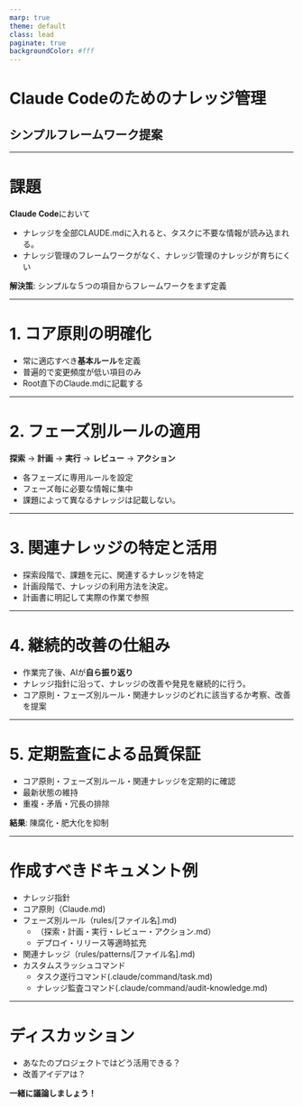 ```yaml
---
marp: true
theme: default
class: lead
paginate: true
backgroundColor: #fff
---
```


# Claude Codeのためのナレッジ管理
## シンプルフレームワーク提案

---

# 課題

**Claude Code**において
- ナレッジを全部CLAUDE.mdに入れると、タスクに不要な情報が読み込まれる。
- ナレッジ管理のフレームワークがなく、ナレッジ管理のナレッジが育ちにくい

**解決策**: シンプルな５つの項目からフレームワークをまず定義

---

# 1. コア原則の明確化

- 常に適応すべき**基本ルール**を定義
- 普遍的で変更頻度が低い項目のみ
- Root直下のClaude.mdに記載する

---

# 2. フェーズ別ルールの適用

**探索** → **計画** → **実行** → **レビュー** → **アクション**

- 各フェーズに専用ルールを設定
- フェーズ毎に必要な情報に集中
- 課題によって異なるナレッジは記載しない。

---

# 3. 関連ナレッジの特定と活用

- 探索段階で、課題を元に、関連するナレッジを特定
- 計画段階で、ナレッジの利用方法を決定。
- 計画書に明記して実際の作業で参照

---

# 4. 継続的改善の仕組み

- 作業完了後、AIが**自ら振り返り**
- ナレッジ指針に沿って、ナレッジの改善や発見を継続的に行う。
- コア原則・フェーズ別ルール・関連ナレッジのどれに該当するか考察、改善を提案

---

# 5. 定期監査による品質保証

- コア原則・フェーズ別ルール・関連ナレッジを定期的に確認
- 最新状態の維持
- 重複・矛盾・冗長の排除

**結果**: 陳腐化・肥大化を抑制

---

# 作成すべきドキュメント例
- ナレッジ指針
- コア原則（Claude.md)
- フェーズ別ルール（rules/[ファイル名].md)
  - （探索・計画・実行・レビュー・アクション.md）
  - デプロイ・リリース等適時拡充
- 関連ナレッジ（rules/patterns/[ファイル名].md)
- カスタムスラッシュコマンド
  - タスク遂行コマンド(.claude/command/task.md)
  - ナレッジ監査コマンド(.claude/command/audit-knowledge.md)

---

# ディスカッション

- あなたのプロジェクトではどう活用できる？
- 改善アイデアは？

**一緒に議論しましょう！** 